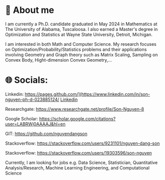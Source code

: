 # 🌃 About me
I am currently a Ph.D. candidate graduated in May 2024 in Mathematics at The University of Alabama, Tuscaloosa. I also earned a Master's degree in Optimization and Statistics at Wayne State University, Detroit, Michigan.

I am interested in both Math and Computer Science. My research focuses on Optimization/Probability/Statistics problems and their applications involving Geometry and Graph theory such as Matrix Scaling, Sampling on Convex Body, Hight-dimension Convex Geometry,...

# 🌐 Socials:
 Linkedin: https://pages.github.com/](https://www.linkedin.com/in/son-nguyen-ph-d-023885124/
[Linkedin](https://www.linkedin.com/in/son-nguyen-ph-d-023885124/)
  
Researchgate: https://www.researchgate.net/profile/Son-Nguyen-8

Google Scholar: https://scholar.google.com/citations?user=LABRWj0AAAAJ&hl=en

GIT: https://github.com/nguyendangson

Stackoverflow: https://stackoverflow.com/users/9231101/nguyen-dang-son 

Stackoverflow: https://stackoverflow.com/users/19303596/son-nguyen

Currently, I am looking for jobs e.g. Data Science, Statistician, Quantitative Analysis/Research, Machine Learning Engineering, and Computational Science
